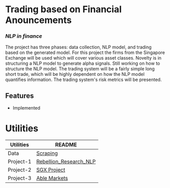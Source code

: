 # Trading based on Financial Anouncements
### _NLP in finance_


The project has three phases: data collection, NLP model, and trading based on the generated model. For this project the firms from the Singapore Exchange will be used which will cover various asset classes. Novelty is in structuring a NLP model to generate alpha signals. Still working on how to structure the NLP model. The trading system will be a fairly simple long short trade, which will be highly dependent on how the NLP model quantifies information. The trading system's risk metrics will be presented.

## Features

- Implemented 

# Utilities

| Utilities | README |
| ------ | ------ |
| Data | [Scraping][Link1] |
| Project-1 | [Rebellion_Research_NLP][Proj1] |
| Project-2 | [SGX Project][Proj2] |
| Project-3 | [Able Markets][Proj3] |

[Proj1]: <https://github.com/shadyfish03/Rebellion_Research_NLP>
[Proj2]: <https://github.com/neoyipeng2018/sgx-sent>
[Proj3]: <https://github.com/vy45/AbleMarkets>
[Link1]: <https://github.com/nyac-1/corporate-filings-scraping>


